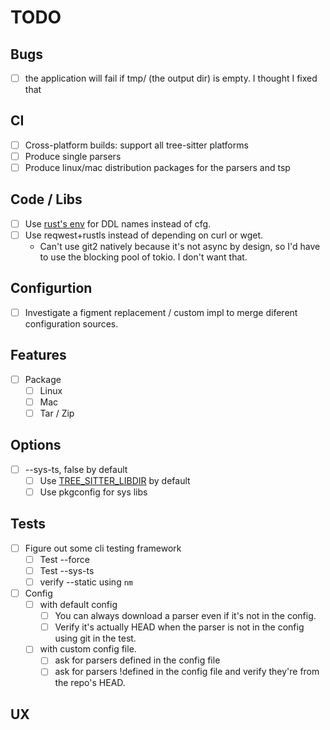 # TODO

## Bugs

- [ ] the application will fail if tmp/ (the output dir) is empty. I thought I fixed that

## CI

- [ ] Cross-platform builds: support all tree-sitter platforms
- [ ] Produce single parsers
- [ ] Produce linux/mac distribution packages for the parsers and tsp

## Code / Libs

- [ ] Use [rust's env](https://doc.rust-lang.org/std/env/consts/constant.DLL_EXTENSION.html)
      for DDL names instead of cfg.
- [ ] Use reqwest+rustls instead of depending on curl or wget.
  - Can't use git2 natively because it's not async by design, so I'd have to use the blocking pool of tokio.
    I don't want that.

## Configurtion

- [ ] Investigate a figment replacement / custom impl to merge diferent configuration
    sources.

## Features

- [ ] Package
  - [ ] Linux
  - [ ] Mac
  - [ ] Tar / Zip

## Options

- [ ] --sys-ts, false by default
  - [ ] Use [TREE_SITTER_LIBDIR](https://github.com/tree-sitter/tree-sitter/blob/4f97cf850535a7b23e648aba6e355caed1f10231/cli/loader/src/lib.rs#L177)
        by default
  - [ ] Use pkgconfig for sys libs

## Tests

- [ ] Figure out some cli testing framework
  - [ ] Test --force
  - [ ] Test --sys-ts
  - [ ] verify --static using `nm`
- [ ] Config
  - [ ] with default config
    - [ ] You can always download a parser even if it's not in the config.
    - [ ] Verify it's actually HEAD when the parser is not in the config using git in the test.
  - [ ] with custom config file.
    - [ ] ask for parsers defined in the config file
    - [ ] ask for parsers !defined in the config file and verify they're from the repo's HEAD.

## UX
